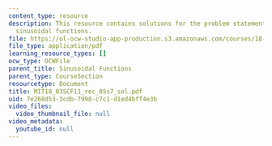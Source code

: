 ```yaml
---
content_type: resource
description: This resource contains solutions for the problem statements related to
  sinusoidal functions.
file: https://ol-ocw-studio-app-production.s3.amazonaws.com/courses/18-03sc-differential-equations-fall-2011/7e268d533cdb7998c7c1d1ed4bff4e3b_MIT18_03SCF11_rec_05s7_sol.pdf
file_type: application/pdf
learning_resource_types: []
ocw_type: OCWFile
parent_title: Sinusoidal Functions
parent_type: CourseSection
resourcetype: Document
title: MIT18_03SCF11_rec_05s7_sol.pdf
uid: 7e268d53-3cdb-7998-c7c1-d1ed4bff4e3b
video_files:
  video_thumbnail_file: null
video_metadata:
  youtube_id: null
---
```

